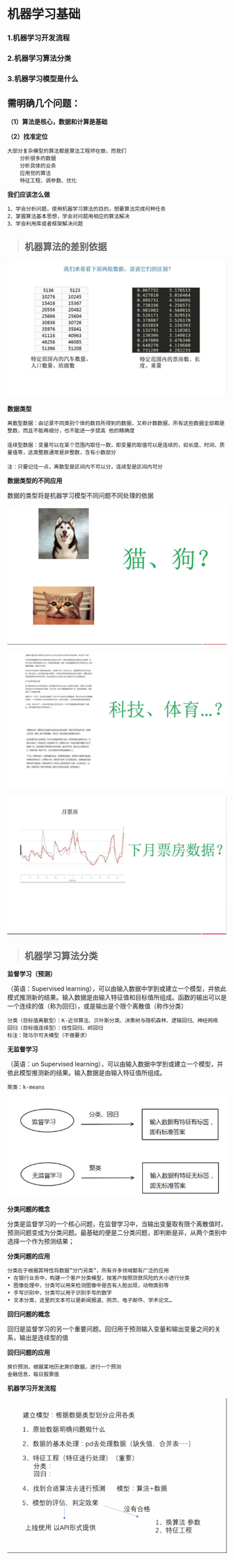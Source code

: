 # 机器学习基础

### 1.机器学习开发流程

### 2.机器学习算法分类

### 3.机器学习模型是什么

## 需明确几个问题：
	
**（1）算法是核心，数据和计算是基础**

**（2）找准定位**
	
	大部分复杂模型的算法都是算法工程师在做，而我们
		分析很多的数据
		分析具体的业务
		应用觉的算法
		特征工程、调参数、优化
**我们应该怎么做**

	1、学会分析问题，使用机器学习算法的目的，想要算法完成何种任务
	2、掌握算法基本思想，学会对问题用相应的算法解决
	3、学会利用库或者框架解决问题

> ## 机器算法的差别依据

![数据区别](https://github.com/zhouf00/video-190420/raw/master/image/d41.png)

**数据类型**
	
	离散型数据：由记录不同类别个体的数目所得到的数据，又称计数数据，所有这些数据全部都是整数，而且不能再细分，也不能进一步提高 他的精确度
	
	连续型数据：变量可以在某个范围内取任一数，即变量的取值可以是连续的，如长度、时间、质量值等，这类整数通常是非整数，含有小数部分

	注：只要记住一点，离散型是区间内不可以分，连续型是区间内可分
**数据类型的不同应用**

数据的类型将是机器学习模型不同问题不同处理的依据

![类型1](https://github.com/zhouf00/video-190420/raw/master/image/d42.png)

![类型2](https://github.com/zhouf00/video-190420/raw/master/image/d43.png)

![类型3](https://github.com/zhouf00/video-190420/raw/master/image/d44.png)

> ## 机器学习算法分类

**监督学习（预测）**

（英语：Supervised learning），可以由输入数据中学到或建立一个模型，并依此模式推测新的结果。输入数据是由输入特征值和目标值所组成。函数的输出可以是一个连续的值（称为回归），或是输出是个限个离散值（称作分类）
	
	分类（目标值离散型）：K-近邻算法、贝叶斯分类、决策树与随机森林、逻辑回归、神经网络
	回归（目标值连续型）：线性回归、岭回归
	标注：隐马尔可夫模型（不做要求）
**无监督学习**

（英语：un Supervised learning），可以由输入数据中学到或建立一个模型，并依此模型推测新的结果。输入数据是由输入特征值所组成。

	聚类：k-means




![类型4](https://github.com/zhouf00/video-190420/raw/master/image/d45.png)

**分类问题的概念**

分类是监督学习的一个核心问题，在监督学习中，当输出变量取有限个离散值时，预测问题变成为分类问题。最基础的便是二分类问题，即判断是非，从两个类别中选择一个作为预测结果；

**分类问题的应用**

	分类在于根据其特性将数据“分门另类”，所有许多领域都有广泛的应用
	• 在银行业务中，构建一个客户分类模型，按客户按照贷款风险的大小进行分类
	• 图像处理中，分类可以用来检测图像中是否有人脸出现，动物类别等
	• 手写识别中，分类可以用于识别手写的数字
	• 文本分类，这里的文本可以是新闻报道、网页、电子邮件、学术论文…

**回归问题的概念**

回归是监督学习的另一个重要问题。回归用于预测输入变量和输出变量之间的关系，输出是连续型的值

**回归问题的应用**

	房价预测，根据某地历史房价数据，进行一个预测
	金融信息，每日股票值

**机器学习开发流程**

![流程4](https://github.com/zhouf00/video-190420/raw/master/image/d46.png)